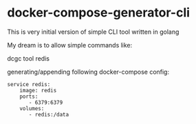 # docker-compose-generator-cli
This is very initial version of simple CLI tool written in golang

My dream is to allow simple commands like:

dcgc tool redis

generating/appending following docker-compose config:

    service redis:
        image: redis
        ports:
           - 6379:6379
        volumes:
           - redis:/data
       